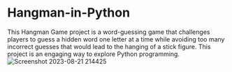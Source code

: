 # Hangman-in-Python
This Hangman Game project is a word-guessing game that challenges players to guess a hidden word one letter at a time while avoiding too many incorrect guesses that would lead to the hanging of a stick figure. This project is an engaging way to explore Python programming.
![Screenshot 2023-08-21 214425](https://github.com/ahsplore/Hangman-in-Python/assets/142819550/b22cfa7d-0162-4a59-9fb9-a9c819b4a383)

